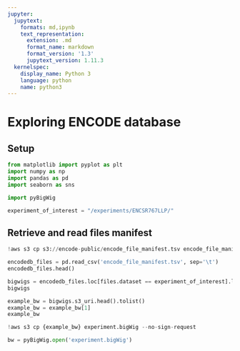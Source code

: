 ```yaml
---
jupyter:
  jupytext:
    formats: md,ipynb
    text_representation:
      extension: .md
      format_name: markdown
      format_version: '1.3'
      jupytext_version: 1.11.3
  kernelspec:
    display_name: Python 3
    language: python
    name: python3
---
```


# Exploring ENCODE database

## Setup

```python
from matplotlib import pyplot as plt
import numpy as np
import pandas as pd
import seaborn as sns
```

```python
import pyBigWig
```

```python
experiment_of_interest = "/experiments/ENCSR767LLP/"
```

## Retrieve and read files manifest

```python
!aws s3 cp s3://encode-public/encode_file_manifest.tsv encode_file_manifest.tsv --no-sign-request
```

```python
encodedb_files = pd.read_csv('encode_file_manifest.tsv', sep='\t')
encodedb_files.head()
```

```python
bigwigs = encodedb_files.loc[files.dataset == experiment_of_interest].loc[files.file_format == 'bigWig']
bigwigs
```

```python
example_bw = bigwigs.s3_uri.head().tolist()
example_bw = example_bw[1]
example_bw
```

```python
!aws s3 cp {example_bw} experiment.bigWig --no-sign-request
```

```python
bw = pyBigWig.open('experiment.bigWig')
```

```python

```

```python

```
